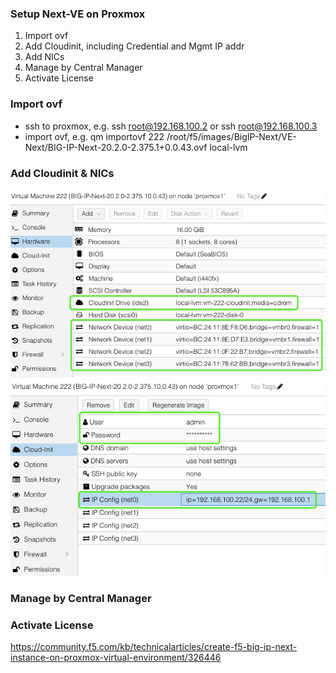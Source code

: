 ### Setup Next-VE on Proxmox
1. Import ovf
2. Add Cloudinit, including Credential and Mgmt IP addr
3. Add NICs
4. Manage by Central Manager
5. Activate License

### Import ovf
+ ssh to proxmox, e.g. ssh root@192.168.100.2 or ssh root@192.168.100.3
+ import ovf, e.g. qm importovf 222 /root/f5/images/BigIP-Next/VE-Next/BIG-IP-Next-20.2.0-2.375.1+0.0.43.ovf local-lvm
### Add Cloudinit & NICs
![alt text](image-2.png)
![alt text](image-3.png)

### Manage by Central Manager

### Activate License

https://community.f5.com/kb/technicalarticles/create-f5-big-ip-next-instance-on-proxmox-virtual-environment/326446


